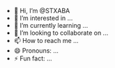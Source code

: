 - 👋 Hi, I’m @STXABA
- 👀 I’m interested in ...
- 🌱 I’m currently learning ...
- 💞️ I’m looking to collaborate on ...
- 📫 How to reach me ...
- 😄 Pronouns: ...
- ⚡ Fun fact: ...

<!---
STXABA/STXABA is a ✨ special ✨ repository because its `README.md` (this file) appears on your GitHub profile.
You can click the Preview link to take a look at your changes.
--->
